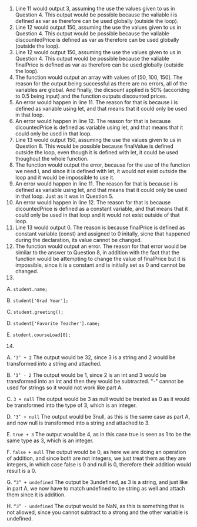 1. Line 11 would output 3, assuming the use the values given to us in Question 4. This output would be possible because the valiable i is defined as var as therefore can be used globally (outside the loop).
2. Line 12 would output 150, assuming the use the values given to us in Question 4. This output would be possible because the valiable discountedPrice is defined as var as therefore can be used globally (outside the loop).
3. Line 12 would output 150, assuming the use the values given to us in Question 4. This output would be possible because the valiable finalPrice is defined as var as therefore can be used globally (outside the loop).
4. The function would output an array with values of [50, 100, 150]. The reason for the output being successful as there are no errors, all of the variables are global. And finally, the dicsount applied is 50% (accoridng to 0.5 being input) and the function outputs discounted prices.
5. An error would happen in line 11. The reason for that is because i is defined as variable using let, and that means that it could only be used in that loop. 
6. An error would happen in line 12. The reason for that is because dicountedPrice is defined as variable using let, and that means that it could only be used in that loop. 
7. Line 13 would output 150, assuming the use the values given to us in Question 8. This would be possible because finalValue is defined outside the loop, even though it is defined with let, it could be used thoughout the whole function.
8. The function would output the error, because for the use of the function we need i, and since it is defined with let, it would not exist outside the loop and it would be impossible to use it.
9. An error would happen in line 11. The reason for that is because i is defined as variable using let, and that means that it could only be used in that loop. Just as it was in Question 5. 
10. An error would happen in line 12. The reason for that is because dicountedPrice is defined as a constant variable, and that means that it could only be used in that loop and it would not exist outside of that loop. 
11. Line 13 would output 0. The reason is because finalPrice is defined as constant variable (const) and assigned to 0 initally, sicne that happened during the declaration, its value cannot be changed.
12. The function would output an error. The reason for that error would be similar to the answer to Question 8, in addition with the fact that the function would be attempting to change the value of finalPrice but it is impossible, since it is a constant and is initially set as 0 and cannot be changed.
13. 
A. `student.name;`

B. `student['Grad Year'];`

C. `student.greeting();`

D. `student['Favorite Teacher'].name;`

E. `student.courseLoad[0];`

14. 
A. `‘3’ + 2` The output would be 32, since 3 is a string and 2 would be transformed into a string and attached.

B. `‘3’ - 2` The output would be 1, since 2 is an int and 3 would be transformed into an int and then they would be subtracted. "-" cannot be used for strings so it would not work like part A.

C. `3 + null` The output would be 3 as null would be treated as 0 as it would be transformed into the type of 3, which is an integer. 

D. `‘3’ + null` The output would be 3null, as this is the same case as part A, and now null is transformed into a string and attached to 3.

E. `true + 3` The output would be 4, as in this case true is seen as 1 to be the same type as 3, which is an integer.

F. `false + null` The output would be 0, as here we are doing an operation of addition, and since both are not integers, we just treat them as they are integers, in which case false is 0 and null is 0, therefore their addition would result is a 0.

G. `“3” + undefined` The output be 3undefined, as 3 is a string, and just like in part A, we now have to match undefined to be string as well and attach them since it is addition.

H. `“3” - undefined` The output would be NaN, as this is something that is not allowed, since you cannot subtract to a strong and the other variable is undefined.
